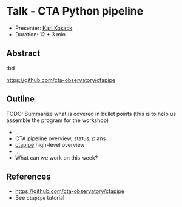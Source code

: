 # Talk - CTA Python pipeline

* Presenter: [Karl Kosack](https://github.com/kosack)
* Duration: 12 + 3 min

## Abstract

tbd

https://github.com/cta-observatory/ctapipe

## Outline

TODO: Summarize what is covered in bullet points
(this is to help us assemble the program for the workshop)

* ...
* CTA pipeline overview, status, plans
* [ctapipe](https://github.com/cta-observatory/ctapipe) high-level overview
* ...
* What can we work on this week?


## References

* https://github.com/cta-observatory/ctapipe
* See `ctapipe` tutorial
